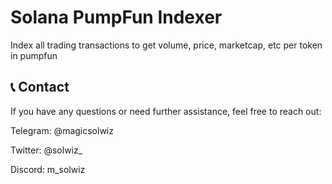 # Solana PumpFun Indexer
Index all trading transactions to get volume, price, marketcap, etc per token in pumpfun

## 📞 Contact
If you have any questions or need further assistance, feel free to reach out:

Telegram: @magicsolwiz

Twitter: @solwiz_

Discord: m_solwiz
